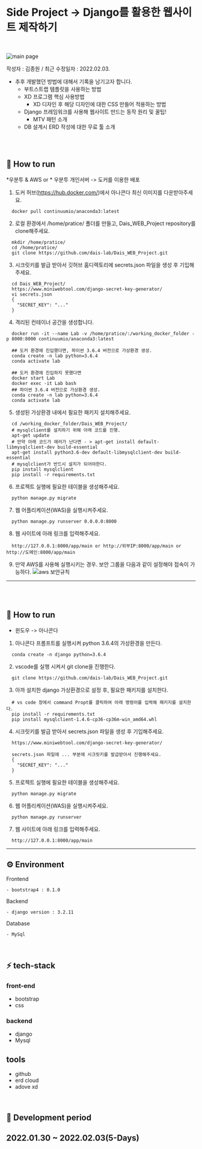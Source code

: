 #  Side Project -> Django를 활용한 웹사이트 제작하기

<br>

![main page](https://user-images.githubusercontent.com/82020691/152634327-0ad8ee5f-dda6-41a4-95d4-4bb3b55724d4.JPG)


작성자 : 김종원 / 최근 수정일자 : 2022.02.03. 

  * 추후 개발했던 방법에 대해서 기록을 남기고자 합니다.
    * 부트스트랩 템플릿을 사용하는 방법
    * XD 프로그램 핵심 사용방법
      * XD 디자인 후 해당 디자인에 대한 CSS 만들어 적용하는 방법
    * Django 프레임워크를 사용해 웹사이트 만드는 동작 원리 및 꿀팁!
      * MTV 패턴 소개
    * DB 설계시 ERD 작성에 대한 무료 툴 소개
 
<br>
<br>

## 🚗 How to run
*우분투 & AWS or * 우분투 개인서버 -> 도커를 이용한 배포

1. 도커 허브(https://hub.docker.com/)에서 아나콘다 최신 이미지를 다운받아주세요.
```
  docker pull continuumio/anaconda3:latest
```
2. 로컬 환경에서 /home/pratice/ 폴더를 만들고, Dais_WEB_Project repository를 clone해주세요.
```
  mkdir /home/pratice/
  cd /home/pratice/
  git clone https://github.com/dais-lab/Dais_WEB_Project.git
```

3. 시크릿키를 발급 받아서 깃허브 홈디렉토리에 secrets.json 파일을 생성 후 기입해주세요.
```
  cd Dais_WEB_Project/
  https://www.miniwebtool.com/django-secret-key-generator/
  vi secrets.json
  {
    "SECRET_KEY": "..."
  }
```
4. 격리된 컨테이너 공간을 생성합니다.
```
  docker run -it --name Lab -v /home/pratice/:/working_docker_folder -p 8000:8000 continuumio/anaconda3:latest

  ## 도커 환경에 진입했다면, 파이썬 3.6.4 버전으로 가상환경 생성.
  conda create -n lab python=3.6.4
  conda activate lab

  ## 도커 환경에 진입하지 못했다면
  docker start Lab
  docker exec -it Lab bash
  ## 파이썬 3.6.4 버전으로 가상환경 생성.
  conda create -n lab python=3.6.4
  conda activate lab
```
5. 생성된 가상환경 내에서 필요한 패키지 설치해주세요.
```
  cd /working_docker_folder/Dais_WEB_Project/
  # mysqlclient를 설치하기 위해 아래 코드를 진행.
  apt-get update
  # 만약 아래 코드가 에러가 난다면 - > apt-get install default-libmysqlclient-dev build-essential 
  apt-get install python3.6-dev default-libmysqlclient-dev build-essential
  # mysqlclient가 반드시 설치가 되어야한다.
  pip install mysqlclient
  pip install -r requirements.txt
```

6. 프로젝트 실행에 필요한 테이블을 생성해주세요.
```
  python manage.py migrate
```

7. 웹 어플리케이션(WAS)을 실행시켜주세요.
```
  python manage.py runserver 0.0.0.0:8000
```

8. 웹 사이트에 아래 링크를 입력해주세요.
```
  http://127.0.0.1:8000/app/main or http://외부IP:8000/app/main or http://도메인:8000/app/main 
```

9. 만약 AWS를 사용해 실행시키는 경우. 보안 그룹을 다음과 같이 설정해야 접속이 가능하다.
![aws 보안규칙](https://user-images.githubusercontent.com/46054315/152639107-711432db-85b5-4cd5-9746-0eaf73646740.PNG)

---
<br>
<br>

## 🚗 How to run

* 윈도우 -> 아나콘다
1. 아나콘다 프롬프트를 실행시켜 python 3.6.4의 가상환경을 만든다.
```
  conda create -n django python=3.6.4
```
2. vscode를 실행 시켜서 git clone을 진행한다.
```
  git clone https://github.com/dais-lab/Dais_WEB_Project.git
```
3. 아까 설치한 django 가상환경으로 설정 후, 필요한 패키지를 설치한다.
```
  # vs code 창에서 command Propt를 클릭하여 아래 명령어를 입력해 패키지를 설치한다.
  pip install -r requirements.txt
  pip install mysqlclient-1.4.6-cp36-cp36m-win_amd64.whl
```
4. 시크릿키를 발급 받아서 secrets.json 파일을 생성 후 기입해주세요.
```
  https://www.miniwebtool.com/django-secret-key-generator/
  
  secrets.json 파일에 ... 부분에 시크릿키를 발급받아서 진행해주세요.
  {
    "SECRET_KEY": "..."
  }
```
5. 프로젝트 실행에 필요한 테이블을 생성해주세요.
```
  python manage.py migrate
```

6. 웹 어플리케이션(WAS)을 실행시켜주세요.
```
  python manage.py runserver
```

7. 웹 사이트에 아래 링크를 입력해주세요.
```
  http://127.0.0.1:8000/app/main 
```

---


## ⚙ Environment

Frontend

```
- bootstrap4 : 0.1.0
```

Backend

```
- django version : 3.2.11
```

Database

```
- MySql
```

<br>

## ⚡ tech-stack

### front-end

- bootstrap
- css

### backend

- django
- Mysql

## tools
- github
- erd cloud
- adove xd

<br>

## 📅 Development period

2022.01.30 ~ 2022.02.03(5-Days)
---

